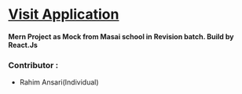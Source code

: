<h1><a href="https://csb-xjdr5v.vercel.app/" target="_blank">Visit Application</a></h1>
<h4>Mern Project as Mock from Masai school in Revision batch. Build by React.Js</h4>

<h3>Contributor : </h3>
<ul>
  <li>Rahim Ansari(Individual)</li>
</ul>
